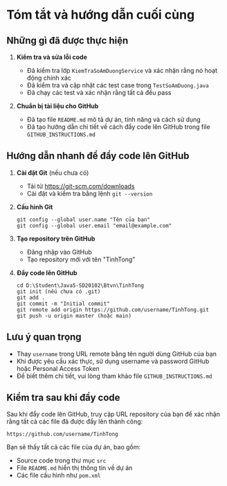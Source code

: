 # Tóm tắt và hướng dẫn cuối cùng

## Những gì đã được thực hiện

1. **Kiểm tra và sửa lỗi code**
   - Đã kiểm tra lớp `KiemTraSoAmDuongService` và xác nhận rằng nó hoạt động chính xác
   - Đã kiểm tra và cập nhật các test case trong `TestSoAmDuong.java`
   - Đã chạy các test và xác nhận rằng tất cả đều pass

2. **Chuẩn bị tài liệu cho GitHub**
   - Đã tạo file `README.md` mô tả dự án, tính năng và cách sử dụng
   - Đã tạo hướng dẫn chi tiết về cách đẩy code lên GitHub trong file `GITHUB_INSTRUCTIONS.md`

## Hướng dẫn nhanh để đẩy code lên GitHub

1. **Cài đặt Git** (nếu chưa có)
   - Tải từ https://git-scm.com/downloads
   - Cài đặt và kiểm tra bằng lệnh `git --version`

2. **Cấu hình Git**
   ```
   git config --global user.name "Tên của bạn"
   git config --global user.email "email@example.com"
   ```

3. **Tạo repository trên GitHub**
   - Đăng nhập vào GitHub
   - Tạo repository mới với tên "TinhTong"

4. **Đẩy code lên GitHub**
   ```
   cd D:\Student\Java5-SD20102\Btvn\TinhTong
   git init (nếu chưa có .git)
   git add .
   git commit -m "Initial commit"
   git remote add origin https://github.com/username/TinhTong.git
   git push -u origin master (hoặc main)
   ```

## Lưu ý quan trọng

- Thay `username` trong URL remote bằng tên người dùng GitHub của bạn
- Khi được yêu cầu xác thực, sử dụng username và password GitHub hoặc Personal Access Token
- Để biết thêm chi tiết, vui lòng tham khảo file `GITHUB_INSTRUCTIONS.md`

## Kiểm tra sau khi đẩy code

Sau khi đẩy code lên GitHub, truy cập URL repository của bạn để xác nhận rằng tất cả các file đã được đẩy lên thành công:

```
https://github.com/username/TinhTong
```

Bạn sẽ thấy tất cả các file của dự án, bao gồm:
- Source code trong thư mục `src`
- File `README.md` hiển thị thông tin về dự án
- Các file cấu hình như `pom.xml`